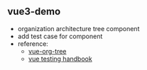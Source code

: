 ## vue3-demo

* organization architecture tree component
* add test case for component
* reference:
  * [vue-org-tree](https://github.com/hukaibaihu/vue-org-tree)
  * [vue testing handbook](https://lmiller1990.github.io/vue-testing-handbook/#what-is-this-guide)
